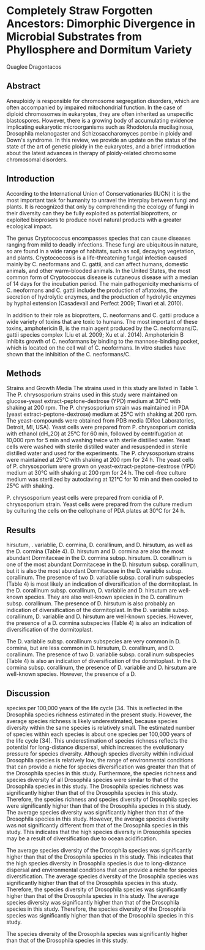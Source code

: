 # Completely Straw Forgotten Ancestors: Dimorphic Divergence in Microbial Substrates from Phyllosphere and Dormitum Variety
Quaglee Dragontacos


## Abstract
Aneuploidy is responsible for chromosome segregation disorders, which are often accompanied by impaired mitochondrial function. In the case of diploid chromosomes in eukaryotes, they are often inherited as unspecific blastospores. However, there is a growing body of accumulating evidence implicating eukaryotic microorganisms such as Rhodotorula mucilaginosa, Drosophila melanogaster and Schizosaccharomyces pombe in ploidy and Down's syndrome. In this review, we provide an update on the status of the state of the art of genetic ploidy in the eukaryotes, and a brief introduction about the latest advances in therapy of ploidy-related chromosome chromosomal disorders.


## Introduction
According to the International Union of Conservationaries (IUCN) it is the most important task for humanity to unravel the interplay between fungi and plants. It is recognized that only by comprehending the ecology of fungi in their diversity can they be fully exploited as potential bioprotters, or exploited bioprosers to produce novel natural products with a greater ecological impact.

The genus Cryptococcus encompasses species that can cause diseases ranging from mild to deadly infections. These fungi are ubiquitous in nature, so are found in a wide range of habitats, such as soil, decaying vegetation, and plants. Cryptococcosis is a life-threatening fungal infection caused mainly by C. neoformans and C. gattii, and can affect humans, domestic animals, and other warm-blooded animals. In the United States, the most common form of Cryptococcus disease is cutaneous disease with a median of 14 days for the incubation period. The main pathogenicity mechanisms of C. neoformans and C. gattii include the production of aflatoxins, the secretion of hydrolytic enzymes, and the production of hydrolytic enzymes by hyphal extension (Casadevall and Perfect 2009; Tiwari et al. 2010).

In addition to their role as bioprotters, C. neoformans and C. gattii produce a wide variety of toxins that are toxic to humans. The most important of these toxins, amphotericin B, is the main agent produced by the C. neoformans/C. gattii species complex (Liu et al. 2009; Xu et al. 2014). Amphotericin B inhibits growth of C. neoformans by binding to the mannose-binding pocket, which is located on the cell wall of C. neoformans. In vitro studies have shown that the inhibition of the C. neoformans/C.


## Methods
Strains and Growth Media
The strains used in this study are listed in Table 1. The P. chrysosporium strains used in this study were maintained on glucose-yeast extract-peptone-dextrose (YPD) medium at 30°C with shaking at 200 rpm. The P. chrysosporium strain was maintained in PDA (yeast extract-peptone-dextrose) medium at 25°C with shaking at 200 rpm. The yeast-compounds were obtained from PDB media (Difco Laboratories, Detroit, MI, USA). Yeast cells were prepared from P. chrysosporium conidia with ethanol (dH_2O) at 25°C for 60 min, followed by centrifugation at 10,000 rpm for 5 min and washing twice with sterile distilled water. Yeast cells were washed with sterile distilled water and resuspended in sterile distilled water and used for the experiments. The P. chrysosporium strains were maintained at 25°C with shaking at 200 rpm for 24 h. The yeast cells of P. chrysosporium were grown on yeast-extract-peptone-dextrose (YPD) medium at 30°C with shaking at 200 rpm for 24 h. The cell-free culture medium was sterilized by autoclaving at 121°C for 10 min and then cooled to 25°C with shaking.

P. chrysosporium yeast cells were prepared from conidia of P. chrysosporium strain. Yeast cells were prepared from the culture medium by culturing the cells on the cellophane of PDA plates at 30°C for 24 h.


## Results
hirsutum, . variablie, D. cormina, D. corallinum, and D. hirsutum, as well as the D. cormina (Table 4). D. hirsutum and D. cormina are also the most abundant Dormitaceae in the D. cormina subsp. hirsutum. D. corallinum is one of the most abundant Dormitaceae in the D. hirsutum subsp. corallinum, but it is also the most abundant Dormitaceae in the D. variablie subsp. corallinum. The presence of two D. variablie subsp. corallinum subspecies (Table 4) is most likely an indication of diversification of the dormitoplast. In the D. corallinum subsp. corallinum, D. variablie and D. hirsutum are well-known species. They are also well-known species in the D. corallinum subsp. corallinum. The presence of D. hirsutum is also probably an indication of diversification of the dormitoplast. In the D. variablie subsp. corallinum, D. variablie and D. hirsutum are well-known species. However, the presence of a D. cormina subspecies (Table 4) is also an indication of diversification of the dormitoplast.

The D. variablie subsp. corallinum subspecies are very common in D. cormina, but are less common in D. hirsutum, D. corallinum, and D. corallinum. The presence of two D. variablie subsp. corallinum subspecies (Table 4) is also an indication of diversification of the dormitoplast. In the D. cormina subsp. corallinum, the presence of D. variablie and D. hirsutum are well-known species. However, the presence of a D.


## Discussion
 species per 100,000 years of the life cycle [34. This is reflected in the Drosophila species richness estimated in the present study. However, the average species richness is likely underestimated, because species diversity within the same species is relatively small. The estimated number of species within each species is about one species per 100,000 years of the life cycle [34]. This underestimation of species richness reflects the potential for long-distance dispersal, which increases the evolutionary pressure for species diversity. Although species diversity within individual Drosophila species is relatively low, the range of environmental conditions that can provide a niche for species diversification was greater than that of the Drosophila species in this study. Furthermore, the species richness and species diversity of all Drosophila species were similar to that of the Drosophila species in this study. The Drosophila species richness was significantly higher than that of the Drosophila species in this study. Therefore, the species richness and species diversity of Drosophila species were significantly higher than that of the Drosophila species in this study. The average species diversity was significantly higher than that of the Drosophila species in this study. However, the average species diversity was not significantly different from that of the Drosophila species in this study. This indicates that the high species diversity in Drosophila species may be a result of diversification due to ocean acidification.

The average species diversity of the Drosophila species was significantly higher than that of the Drosophila species in this study. This indicates that the high species diversity in Drosophila species is due to long-distance dispersal and environmental conditions that can provide a niche for species diversification. The average species diversity of the Drosophila species was significantly higher than that of the Drosophila species in this study. Therefore, the species diversity of Drosophila species was significantly higher than that of the Drosophila species in this study. The average species diversity was significantly higher than that of the Drosophila species in this study. Therefore, the species diversity of the Drosophila species was significantly higher than that of the Drosophila species in this study.

The species diversity of the Drosophila species was significantly higher than that of the Drosophila species in this study.

